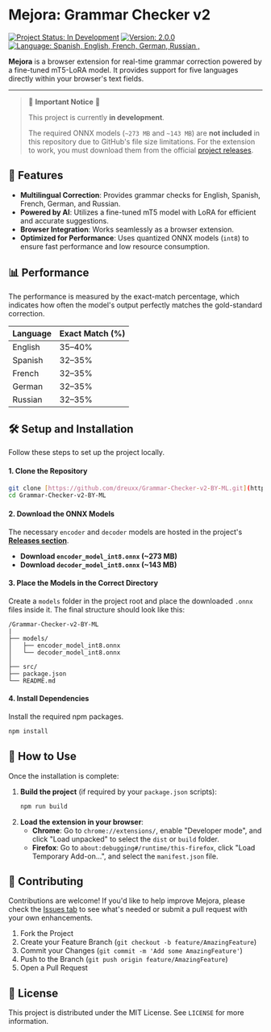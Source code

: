 # Mejora: Grammar Checker v2

[![Project Status: In Development](https://img.shields.io/badge/status-in_development-yellowgreen.svg)](https://github.com/dreuxx/Grammar-Checker-v2-BY-ML)
[![Version: 2.0.0](https://img.shields.io/badge/version-2.0.0-blue.svg)](https://github.com/dreuxx/Grammar-Checker-v2-BY-ML)
[![Language: Spanish, English, French, German, Russian , ](https://img.shields.io/badge/language-Spanish-red.svg)](https://github.com/dreuxx/Grammar-Checker-v2-BY-ML)

**Mejora** is a browser extension for real-time grammar correction powered by a fine-tuned mT5-LoRA model. It provides support for five languages directly within your browser's text fields.

---

> 🚧 **Important Notice** 🚧
>
> This project is currently **in development**.
>
> The required ONNX models (`~273 MB` and `~143 MB`) are **not included** in this repository due to GitHub's file size limitations. For the extension to work, you must download them from the official [project releases](https://github.com/dreuxx/Grammar-Checker-v2-BY-ML/releases).

## 🚀 Features

- **Multilingual Correction**: Provides grammar checks for English, Spanish, French, German, and Russian.
- **Powered by AI**: Utilizes a fine-tuned mT5 model with LoRA for efficient and accurate suggestions.
- **Browser Integration**: Works seamlessly as a browser extension.
- **Optimized for Performance**: Uses quantized ONNX models (`int8`) to ensure fast performance and low resource consumption.

## 📊 Performance

The performance is measured by the exact-match percentage, which indicates how often the model's output perfectly matches the gold-standard correction.

| Language | Exact Match (%) |
| :--- | :--- |
| English | 35–40% |
| Spanish | 32–35% |
| French | 32–35% |
| German | 32–35% |
| Russian | 32–35% |

## 🛠️ Setup and Installation

Follow these steps to set up the project locally.

#### 1. Clone the Repository

```bash
git clone [https://github.com/dreuxx/Grammar-Checker-v2-BY-ML.git](https://github.com/dreuxx/Grammar-Checker-v2-BY-ML.git)
cd Grammar-Checker-v2-BY-ML
```

#### 2. Download the ONNX Models

The necessary `encoder` and `decoder` models are hosted in the project's **[Releases section](https://github.com/dreuxx/Grammar-Checker-v2-BY-ML/releases)**.

- **Download `encoder_model_int8.onnx` (~273 MB)**
- **Download `decoder_model_int8.onnx` (~143 MB)**

#### 3. Place the Models in the Correct Directory

Create a `models` folder in the project root and place the downloaded `.onnx` files inside it. The final structure should look like this:

```
/Grammar-Checker-v2-BY-ML
|
├── models/
│   ├── encoder_model_int8.onnx
│   └── decoder_model_int8.onnx
│
├── src/
├── package.json
└── README.md
```

#### 4. Install Dependencies

Install the required npm packages.

```bash
npm install
```

## 🚀 How to Use

Once the installation is complete:

1.  **Build the project** (if required by your `package.json` scripts):
    ```bash
    npm run build
    ```
2.  **Load the extension in your browser**:
    - **Chrome**: Go to `chrome://extensions/`, enable "Developer mode", and click "Load unpacked" to select the `dist` or `build` folder.
    - **Firefox**: Go to `about:debugging#/runtime/this-firefox`, click "Load Temporary Add-on...", and select the `manifest.json` file.

## 🤝 Contributing

Contributions are welcome! If you'd like to help improve Mejora, please check the [Issues tab](https://github.com/dreuxx/Grammar-Checker-v2-BY-ML/issues) to see what's needed or submit a pull request with your own enhancements.

1.  Fork the Project
2.  Create your Feature Branch (`git checkout -b feature/AmazingFeature`)
3.  Commit your Changes (`git commit -m 'Add some AmazingFeature'`)
4.  Push to the Branch (`git push origin feature/AmazingFeature`)
5.  Open a Pull Request

## 📄 License

This project is distributed under the MIT License. See `LICENSE` for more information.
